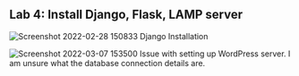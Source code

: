 ## Lab 4: Install Django, Flask, LAMP server
![Screenshot 2022-02-28 150833](https://user-images.githubusercontent.com/78381247/156058909-1bf460f1-f2e0-4464-9311-642ab35eab24.png)
Django Installation

![Screenshot 2022-03-07 153500](https://user-images.githubusercontent.com/78381247/157113673-b1fe9ed0-9d95-4f9d-8702-7c8f22db4e48.png)
Issue with setting up WordPress server. I am unsure what the database connection details are.
